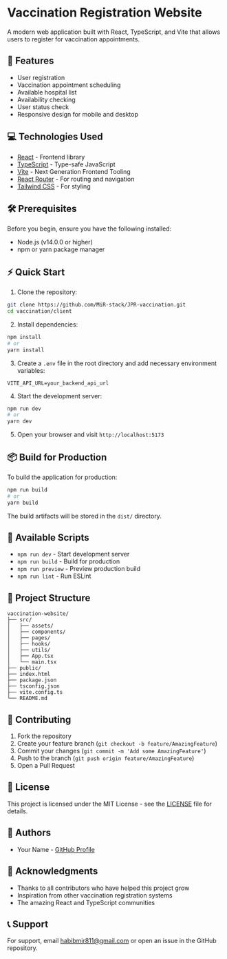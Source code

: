 # Vaccination Registration Website

A modern web application built with React, TypeScript, and Vite that allows users to register for vaccination appointments.

## 🚀 Features

- User registration
- Vaccination appointment scheduling
- Available hospital list
- Availability checking
- User status check
- Responsive design for mobile and desktop

## 💻 Technologies Used

- [React](https://reactjs.org/) - Frontend library
- [TypeScript](https://www.typescriptlang.org/) - Type-safe JavaScript
- [Vite](https://vitejs.dev/) - Next Generation Frontend Tooling
- [React Router](https://reactrouter.com/) - For routing and navigation
- [Tailwind CSS](https://tailwindcss.com/) - For styling

## 🛠️ Prerequisites

Before you begin, ensure you have the following installed:

- Node.js (v14.0.0 or higher)
- npm or yarn package manager

## ⚡ Quick Start

1. Clone the repository:

```bash
git clone https://github.com/MiR-stack/JPR-vaccination.git
cd vaccination/client
```

2. Install dependencies:

```bash
npm install
# or
yarn install
```

3. Create a `.env` file in the root directory and add necessary environment variables:

```env
VITE_API_URL=your_backend_api_url
```

4. Start the development server:

```bash
npm run dev
# or
yarn dev
```

5. Open your browser and visit `http://localhost:5173`

## 📦 Build for Production

To build the application for production:

```bash
npm run build
# or
yarn build
```

The build artifacts will be stored in the `dist/` directory.

## 🔧 Available Scripts

- `npm run dev` - Start development server
- `npm run build` - Build for production
- `npm run preview` - Preview production build
- `npm run lint` - Run ESLint

## 📁 Project Structure

```
vaccination-website/
├── src/
│   ├── assets/
│   ├── components/
│   ├── pages/
│   ├── hooks/
│   ├── utils/
│   ├── App.tsx
│   └── main.tsx
├── public/
├── index.html
├── package.json
├── tsconfig.json
├── vite.config.ts
└── README.md
```

## 🤝 Contributing

1. Fork the repository
2. Create your feature branch (`git checkout -b feature/AmazingFeature`)
3. Commit your changes (`git commit -m 'Add some AmazingFeature'`)
4. Push to the branch (`git push origin feature/AmazingFeature`)
5. Open a Pull Request

## 📄 License

This project is licensed under the MIT License - see the [LICENSE](LICENSE) file for details.

## 👥 Authors

- Your Name - [GitHub Profile](https://github.com/MiR-stack)

## 🙏 Acknowledgments

- Thanks to all contributors who have helped this project grow
- Inspiration from other vaccination registration systems
- The amazing React and TypeScript communities

## 📞 Support

For support, email habibmir811@gmail.com or open an issue in the GitHub repository.
